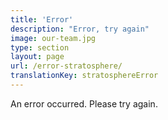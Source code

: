 ```yaml
---
title: 'Error'
description: "Error, try again"
image: our-team.jpg
type: section
layout: page
url: /error-stratosphere/
translationKey: stratosphereError
---
```


An error occurred. Please try again.